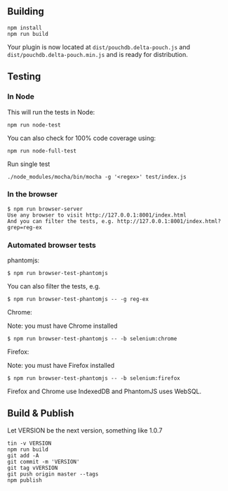 
Building
----
    npm install
    npm run build

Your plugin is now located at `dist/pouchdb.delta-pouch.js` and `dist/pouchdb.delta-pouch.min.js` and is ready for distribution.

Testing
----

### In Node

This will run the tests in Node:

    npm run node-test

You can also check for 100% code coverage using:

    npm run node-full-test

Run single test

    ./node_modules/mocha/bin/mocha -g '<regex>' test/index.js


### In the browser

    $ npm run browser-server
    Use any browser to visit http://127.0.0.1:8001/index.html
    And you can filter the tests, e.g. http://127.0.0.1:8001/index.html?grep=reg-ex


### Automated browser tests

phantomjs:

    $ npm run browser-test-phantomjs

You can also filter the tests, e.g.

    $ npm run browser-test-phantomjs -- -g reg-ex

Chrome:

Note: you must have Chrome installed

    $ npm run browser-test-phantomjs -- -b selenium:chrome

Firefox:

Note: you must have Firefox installed

    $ npm run browser-test-phantomjs -- -b selenium:firefox

Firefox and Chrome use IndexedDB and PhantomJS uses WebSQL.


Build & Publish
----
Let VERSION be the next version, something like 1.0.7

    tin -v VERSION
    npm run build
    git add -A
    git commit -m 'VERSION'
    git tag vVERSION
    git push origin master --tags
    npm publish
